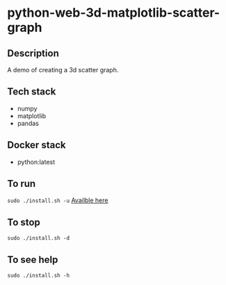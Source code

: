 # python-web-3d-matplotlib-scatter-graph

## Description
A demo of creating a 3d scatter graph.

## Tech stack
- numpy
- matplotlib
- pandas

## Docker stack
- python:latest

## To run
`sudo ./install.sh -u`
[Availble here](http://localhost)

## To stop
`sudo ./install.sh -d`

## To see help
`sudo ./install.sh -h`